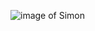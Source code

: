 ![image of Simon](https://avatars2.githubusercontent.com/u/47836433?s=400&u=2e32db52037fb2d89d887b7627cfd2418ea6f2bc&v=4)
